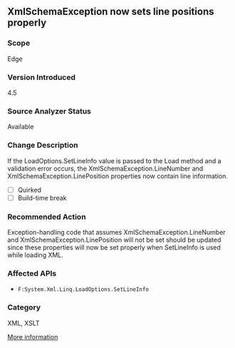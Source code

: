 ## XmlSchemaException now sets line positions properly

### Scope
Edge

### Version Introduced
4.5

### Source Analyzer Status
Available

### Change Description
If the LoadOptions.SetLineInfo value is passed to the Load method and a validation error occurs, the XmlSchemaException.LineNumber and XmlSchemaException.LinePosition properties now contain line information.

- [ ] Quirked
- [ ] Build-time break

### Recommended Action
Exception-handling code that assumes XmlSchemaException.LineNumber and XmlSchemaException.LinePosition will not be set should be updated since these properties will now be set properly when SetLineInfo is used while loading XML.

### Affected APIs
* `F:System.Xml.Linq.LoadOptions.SetLineInfo`

### Category
XML, XSLT

[More information](https://msdn.microsoft.com/en-us/library/hh367887#xml)

<!-- breaking change id: 19 -->

